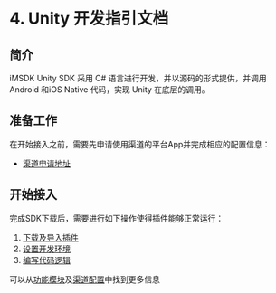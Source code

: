 # 4. Unity 开发指引文档

## 简介

iMSDK Unity SDK 采用 C# 语言进行开发，并以源码的形式提供，并调用 Android 和iOS Native 代码，实现 Unity 在底层的调用。

## 准备工作

在开始接入之前，需要先申请使用渠道的平台App并完成相应的配置信息：

* [渠道申请地址](../Pre/)

## 开始接入

完成SDK下载后，需要进行如下操作使得插件能够正常运行：

1. [下载及导入插件](download.md)
2. [设置开发环境](setupenv.md)
3. [编写代码逻辑](quickstart.md)

可以从[功能模块](Module/README.md)及[渠道配置](Channel/README.md)中找到更多信息


 

